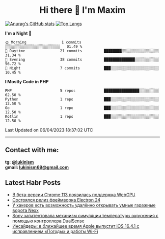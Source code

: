 ## <h1 align="center">Hi there 👋 I'm Maxim</h1>

[![Anurag's GitHub stats](https://github-readme-stats.vercel.app/api?username=lukinism)](https://github.com/anuraghazra/github-readme-stats) [![Top Langs](https://github-readme-stats.vercel.app/api/top-langs/?username=lukinism)](https://github.com/anuraghazra/github-readme-stats)

<!--START_SECTION:waka-->
**I'm a Night 🦉** 

```text
🌞 Morning                1 commits           ░░░░░░░░░░░░░░░░░░░░░░░░░   01.49 % 
🌆 Daytime                21 commits          ████████░░░░░░░░░░░░░░░░░   31.34 % 
🌃 Evening                38 commits          ██████████████░░░░░░░░░░░   56.72 % 
🌙 Night                  7 commits           ███░░░░░░░░░░░░░░░░░░░░░░   10.45 % 
```


**I Mostly Code in PHP** 

```text
PHP                      5 repos             ████████████████░░░░░░░░░   62.50 % 
Python                   1 repo              ███░░░░░░░░░░░░░░░░░░░░░░   12.50 % 
Go                       1 repo              ███░░░░░░░░░░░░░░░░░░░░░░   12.50 % 
Kotlin                   1 repo              ███░░░░░░░░░░░░░░░░░░░░░░   12.50 % 
```




 Last Updated on 06/04/2023 18:37:02 UTC
<!--END_SECTION:waka-->
___
## Contact with me:
**tg: [@lukinism](https://t.me/lukinism)  
gmail: lukinism69@gmail.com**

## Latest Habr Posts
<!-- BLOG-POST-LIST:START -->
- [В бета-версии Chrome 113 появилась поддержка WebGPU](https://habr.com/ru/news/727492/)
- [Состоялся релиз фреймворка Electron 24](https://habr.com/ru/news/727488/)
- [У хакеров есть возможность удалённо открывать умные гаражные ворота Nexx](https://habr.com/ru/news/727284/)
- [Sony запатентовала механизм симуляции температуры окружения с помощью контроллера DualSense](https://habr.com/ru/news/727274/)
- [Инсайдеры: в ближайшее время Apple выпустит iOS 16.4.1 с исправлением «Погоды» и работы Wi-Fi](https://habr.com/ru/news/727264/)
<!-- BLOG-POST-LIST:END -->
